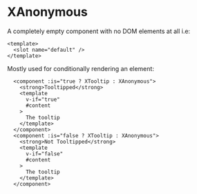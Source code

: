 # XAnonymous

A completely empty component with no DOM elements at all i.e:

```vue
<template>
  <slot name="default" />
</template>
```

Mostly used for conditionally rendering an element:

```vue
  <component :is="true ? XTooltip : XAnonymous">
    <strong>Tooltipped</strong>
    <template
      v-if="true"
      #content
    >
      The tooltip
    </template>
  </component>
  <component :is="false ? XTooltip : XAnonymous">
    <strong>Not Tooltipped</strong>
    <template
      v-if="false"
      #content
    >
      The tooltip
    </template>
  </component>
```

